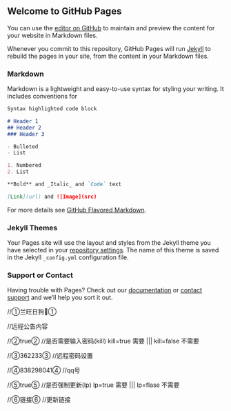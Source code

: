 ## Welcome to GitHub Pages

You can use the [editor on GitHub](https://github.com/mt2y/44/edit/gh-pages/index.md) to maintain and preview the content for your website in Markdown files.

Whenever you commit to this repository, GitHub Pages will run [Jekyll](https://jekyllrb.com/) to rebuild the pages in your site, from the content in your Markdown files.

### Markdown

Markdown is a lightweight and easy-to-use syntax for styling your writing. It includes conventions for

```markdown
Syntax highlighted code block

# Header 1
## Header 2
### Header 3

- Bulleted
- List

1. Numbered
2. List

**Bold** and _Italic_ and `Code` text

[Link](url) and ![Image](src)
```

For more details see [GitHub Flavored Markdown](https://guides.github.com/features/mastering-markdown/).

### Jekyll Themes

Your Pages site will use the layout and styles from the Jekyll theme you have selected in your [repository settings](https://github.com/mt2y/44/settings/pages). The name of this theme is saved in the Jekyll `_config.yml` configuration file.

### Support or Contact

Having trouble with Pages? Check out our [documentation](https://docs.github.com/categories/github-pages-basics/) or [contact support](https://support.github.com/contact) and we’ll help you sort it out.


//①兰旺日狗🐶①

//远程公告内容

//②true②
//是否需要输入密码(kill)   kill=true 需要  ||| kill=false 不需要

//③362233③
//远程密码设置

//④838298041④
//qq号

//⑤true⑤
//是否强制更新(lp)   lp=true 需要  ||| lp=flase 不需要

//⑥链接⑥
//更新链接
